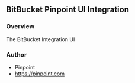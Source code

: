 ## BitBucket Pinpoint UI Integration

### Overview

The BitBucket Integration UI

### Author

- Pinpoint
- https://pinpoint.com
